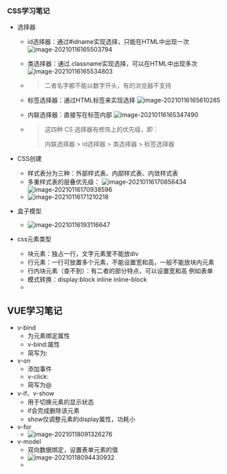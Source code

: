 ### CSS学习笔记

- 选择器

  - id选择器：通过#idname实现选择，只能在HTML中出现一次
    ![image-20210116165503794](https://raw.githubusercontent.com/Kong-PR/Typora-picture/master/img/image-20210116165503794.png)

  - 类选择器：通过.classname实现选择，可以在HTML中出现多次
    ![image-20210116165534803](https://raw.githubusercontent.com/Kong-PR/Typora-picture/master/img/image-20210116165534803.png)

  - > 二者名字都不能以数字开头，有的浏览器不支持

  - 标签选择器：通过HTML标签来实现选择
    ![image-20210116165610285](https://raw.githubusercontent.com/Kong-PR/Typora-picture/master/img/image-20210116165610285.png)

  - 内联选择器：直接写在标签内部
    ![image-20210116165347490](https://raw.githubusercontent.com/Kong-PR/Typora-picture/master/img/image-20210116165347490.png)

  - > 这四种 CS 选择器有修饰上的优先级，即：
    >
    > 内联选择器 > id选择器 > 类选择器 > 标签选择器

- CSS创建
  - 样式表分为三种：外部样式表、内部样式表、内敛样式表
  - 多重样式表的层叠优先级：
    ![image-20210116170856434](https://raw.githubusercontent.com/Kong-PR/Typora-picture/master/img/image-20210116170856434.png)
    ![image-20210116170938596](https://raw.githubusercontent.com/Kong-PR/Typora-picture/master/img/image-20210116170938596.png)
  - ![image-20210116171210218](https://raw.githubusercontent.com/Kong-PR/Typora-picture/master/img/image-20210116171210218.png)

- 盒子模型
  
  - ![image-20210116193116647](https://raw.githubusercontent.com/Kong-PR/Typora-picture/master/img/image-20210116193116647.png)
  
- css元素类型

  - 块元素：独占一行，文字元素里不能放div
  - 行元素：一行可放置多个元素，不能设置宽和高，一般不能放块内元素
  - 行内块元素（查不到）：有二者的部分特点，可以设置宽和高 例如表单
  - 模式转换：display:block  inline  inline-block
  - 

## VUE学习笔记

- v-bind
  - 为元素绑定属性
  - v-bind:属性
  - 简写为:
- v-on
  - 添加事件
  - v-click:
  - 简写为@
- v-if、v-show
  - 用于切换元素的显示状态
  - if会完成删除该元素
  - show仅调整元素的display属性，功耗小
- v-for
  - ![image-20210118091326276](https://raw.githubusercontent.com/Kong-PR/Typora-picture/master/img/image-20210118091326276.png)
- v-model
  - 双向数据绑定，设置表单元素的值
  - ![image-20210118094430932](https://raw.githubusercontent.com/Kong-PR/Typora-picture/master/img/image-20210118094430932.png)
  - 

